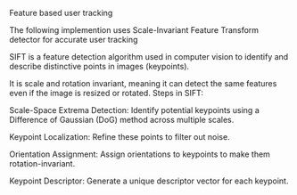 Feature based user tracking

The following implemention uses Scale-Invariant Feature Transform detector for accurate user tracking

SIFT is a feature detection algorithm used in computer vision to identify and describe distinctive points in images (keypoints).

It is scale and rotation invariant, meaning it can detect the same features even if the image is resized or rotated.
Steps in SIFT:

Scale-Space Extrema Detection: Identify potential keypoints using a Difference of Gaussian (DoG) method across multiple scales.

Keypoint Localization: Refine these points to filter out noise.

Orientation Assignment: Assign orientations to keypoints to make them rotation-invariant.

Keypoint Descriptor: Generate a unique descriptor vector for each keypoint.
